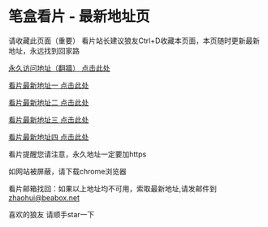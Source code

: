 # 笔盒看片 - 最新地址页

请收藏此页面（重要）
看片站长建议狼友Ctrl+D收藏本页面，本页随时更新最新地址，永远找到回家路

[永久访问地址（翻牆） 点击此处](https://beabox.net/)

[看片最新地址一 点击此处](https://bhw9o5m9r0z6.shop)

[看片最新地址二 点击此处](https://bhl6f3k8g8y7.shop)

[看片最新地址三 点击此处](https://bhe2f9j2f9a6.shop)

[看片最新地址四 点击此处](https://bhw8a7z0p6q7.shop)

看片提醒您请注意，永久地址一定要加https

如网站被屏蔽，请下载chrome浏览器

看片邮箱找回：如果以上地址均不可用，索取最新地址,请发邮件到 zhaohui@beabox.net

喜欢的狼友 请顺手star一下